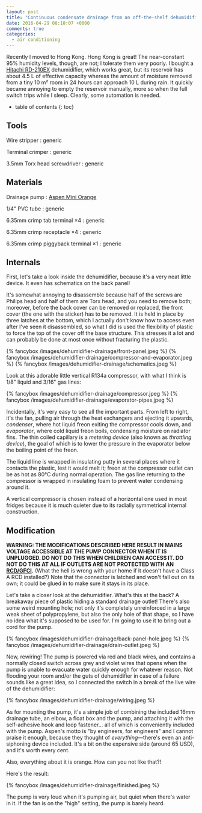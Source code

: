 ```yaml
---
layout: post
title: "Continuous condensate drainage from an off-the-shelf dehumidifier"
date: 2016-04-29 08:10:07 +0000
comments: true
categories:
  - air conditioning
---
```


Recently I moved to Hong Kong. Hong Kong is great! The near-constant 95% humidity levels, though, are not; I tolerate them very poorly. I bought a [Hitachi RD-210EX][rd210ex] dehumidifier, which works great, but its reservoir has about 4.5 L of effective capacity whereas the amount of moisture removed from a tiny 10 m² room in 24 hours can approach 10 L during rain. It quickly became annoying to empty the reservoir manually, more so when the full switch trips while I sleep. Clearly, some automation is needed.

[rd210ex]: https://archive.is/l90ge

<!--more-->

* table of contents
{: toc}

Tools
-----

Wire stripper
: generic

Terminal crimper
: generic

3.5mm Torx head screwdriver
: generic

Materials
---------

Drainage pump
: [Aspen Mini Orange](https://archive.is/8q9Qu)

1/4" PVC tube
: generic

6.35mm crimp tab terminal ×4
: generic

6.35mm crimp receptacle ×4
: generic

6.35mm crimp piggyback terminal ×1
: generic

Internals
---------

First, let's take a look inside the dehumidifier, because it's a very neat little device. It even has schematics on the back panel!

It's somewhat annoying to disassemble because half of the screws are Philips head and half of them are Torx head, and you need to remove both; moreover, before the back cover can be removed or replaced, the front cover (the one with the sticker) has to be removed. It is held in place by three latches at the bottom, which I actually don't know how to access even after I've seen it disassembled, so what I did is used the flexibility of plastic to force the top of the cover off the base structure. This stresses it a lot and can probably be done at most once without fracturing the plastic.

  {% fancybox /images/dehumidifier-drainage/front-panel.jpeg %}
  {% fancybox /images/dehumidifier-drainage/compressor-and-evaporator.jpeg %}
  {% fancybox /images/dehumidifier-drainage/schematics.jpeg %}

Look at this adorable little vertical R134a compressor, with what I think is 1/8" liquid and 3/16" gas lines:

  {% fancybox /images/dehumidifier-drainage/compressor.jpeg %}
  {% fancybox /images/dehumidifier-drainage/evaporator-pipes.jpeg %}

Incidentally, it's very easy to see all the important parts. From left to right, it's the fan, pulling air through the heat exchangers and ejecting it upwards, *condenser*, where hot liquid freon exiting the compressor cools down, and *evaporator*, where cold liquid freon boils, condensing moisture on radiator fins. The thin coiled capillary is a *metering device* (also known as *throttling device*), the goal of which is to lower the pressure in the evaporator below the boiling point of the freon.

The liquid line is wrapped in insulating putty in several places where it contacts the plastic, lest it would melt it; freon at the compressor outlet can be as hot as 80°C during normal operation. The gas line returning to the compressor is wrapped in insulating foam to prevent water condensing around it.

A vertical compressor is chosen instead of a horizontal one used in most fridges because it is much quieter due to its radially symmetrical internal construction.

Modification
------------

**WARNING: THE MODIFICATIONS DESCRIBED HERE RESULT IN MAINS VOLTAGE ACCESSIBLE AT THE PUMP CONNECTOR WHEN IT IS UNPLUGGED. DO NOT DO THIS WHEN CHILDREN CAN ACCESS IT. DO NOT DO THIS AT ALL IF OUTLETS ARE NOT PROTECTED WITH AN [RCD/GFCI][rcd].** (What the hell is wrong with your home if it doesn't have a Class A RCD installed?) Note that the connector is latched and won't fall out on its own; it could be glued in to make sure it stays in its place.

[rcd]: https://en.wikipedia.org/wiki/Residual-current_device

Let's take a closer look at the dehumidifier. What's this at the back? A breakaway piece of plastic hiding a standard drainage outlet! There's also some weird mounting hole; not only it's completely unreinforced in a large weak sheet of polypropylene, but also the only hole of that shape, so I have no idea what it's supposed to be used for. I'm going to use it to bring out a cord for the pump.

  {% fancybox /images/dehumidifier-drainage/back-panel-hole.jpeg %}
  {% fancybox /images/dehumidifier-drainage/drain-outlet.jpeg %}

Now, rewiring! The pump is powered via red and black wires, and contains a normally closed switch across grey and violet wires that opens when the pump is unable to evacuate water quickly enough for whatever reason. Not flooding your room and/or the guts of dehumidifier in case of a failure sounds like a great idea, so I connected the switch in a break of the live wire of the dehumidifier:

  {% fancybox /images/dehumidifier-drainage/wiring.jpeg %}

As for mounting the pump, it's a simple job of combining the included 16mm drainage tube, an elbow, a float box and the pump, and attaching it with the self-adhesive hook and loop fastener... all of which is conveniently included with the pump. Aspen's motto is "by engineers, for engineers" and I cannot praise it enough, because they thought of *everything*—there's even an anti-siphoning device included. It's a bit on the expensive side (around 65 USD), and it's worth every cent.

Also, everything about it is orange. How can you not like that?!

Here's the result:

  {% fancybox /images/dehumidifier-drainage/finished.jpeg %}

The pump is very loud when it's pumping air, but quiet when there's water in it. If the fan is on the "high" setting, the pump is barely heard.
